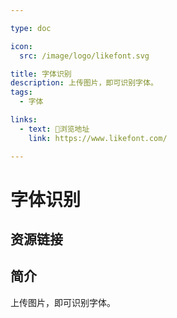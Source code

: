 ```yaml
---

type: doc

icon:
  src: /image/logo/likefont.svg

title: 字体识别
description: 上传图片，即可识别字体。
tags:
  - 字体

links:
  - text: 🧰浏览地址
    link: https://www.likefont.com/

---
```


<ShowLogo />

# 字体识别

<ShowTags />

<ShowBreadcrumb />

## 资源链接

<ShowLinks />

## 简介

上传图片，即可识别字体。
